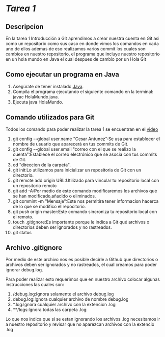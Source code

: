 # **_Tarea 1_**

## Descripcion

En la tarea 1 Introducción a Git aprendimos a crear nuestra cuenta en Git asi 
como un repositorio como sus caso en donde vimos los comandos en cada uno de 
ellos ademas de eso realizamos varios commit los cuales son cambios en nuestro 
repositorio, el programa que incluye nuestro repositorio en un hola mundo en 
Java el cual despues de cambio por un Hola Git 

## Como ejecutar un programa en Java

 
1. Asegúrate de tener instalado [Java](https://www.oracle.com/java/technologies/javase-jdk11-downloads.html). 
2. Compila el programa ejecutando el siguiente comando en la terminal: javac HolaMundo.java.
3. Ejecuta java HolaMundo.

## Comando utilizados para Git 

Todos los comando para poder realizar la tarea 1 se encuentran en el [video](https://youtu.be/khxlEOkQrKM?si=WgSrFDXNV8N68Q4P) 

1. git config --global  user.name "Cesar Antunez":Se usa para establecer el nombre de usuario que aparecerá en tus commits de Git.
2. git config --global  user.email "correo con el que se realizo la cuenta":Establece el correo electrónico que se asocia con tus commits de Git.
3. cd "direccion de la carpeta".
4. git init:Lo utilizamos para inicializar un repositoria de Git con un directorio.
5. git remote add origin URL:Utilizado para vincular tu repositorio local con un repositorio remoto
6. git add -A:Por medio de este comando modificaremos los archivos que se han modificado,añadido o
eliminados.
7. git commint -m "Mensaje":Este nos permitira tener informacion hacerca de lo que se modifico el 
repocitorio.
8. git push origin master:Este comando sincroniza tu repositorio local con el remoto.
9. touch .gitignore:Es importante porque le indica a Git qué archivos o directorios deben ser ignorados y no rastreados.
10. git status

## Archivo .gitignore

Por medio de este archivo nos es posible decirle a Github que directorios o archivos deben ser ignorados y no rastreados, el cual creamos para poder ignorar debug.log.

Para poder realizar esto requerimos que en nuestro archivo colocar algunas instrucciones las cuales son:

1. /debug.log:Ignora solamente el archivo debug.log
2. debug.log:Ignora cualquier archivo de nombre debug.log
3. *.log:Ignora cualquier archivo con la extencion .log
4. **/logs:Ignora todas las carpeta .log

Lo que nos indica que si se estan ignorando los archivos .log necesitamos ir a nuestro repositorio y 
revisar que no aparezcan archivos con la extencio .log

 





